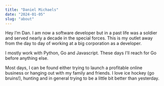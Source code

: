 ```yaml
---
title: "Daniel Michaels"
date: "2024-01-05" 
slug: "about"
---
```



Hey I’m Dan. I am now a software developer but in a past life was a soldier and
served nearly a decade in the special forces. This is my outlet away from the
day to day of working at a big corporation as a developer.

I mostly work with Python, Go and Javascript. These days I'll reach for Go before
anything else.

Most days, I can be found either trying to launch a profitable online business
or hanging out with my family and friends. I love ice hockey (go bruins!), hunting and
in general trying to be a little bit better than yesterday.
